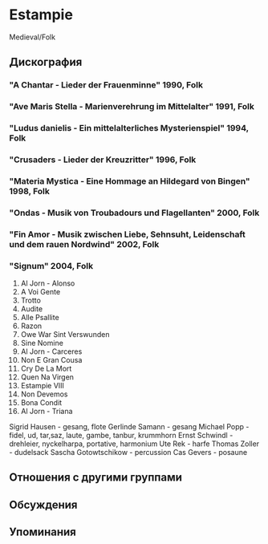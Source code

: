 # Estampie

Medieval/Folk

## Дискография

### "A Chantar - Lieder der Frauenminne" 1990, Folk



### "Ave Maris Stella - Marienverehrung im Mittelalter" 1991, Folk



### "Ludus danielis - Ein mittelalterliches Mysterienspiel" 1994, Folk



### "Crusaders - Lieder der Kreuzritter" 1996, Folk



### "Materia Mystica - Eine Hommage an Hildegard von Bingen" 1998, Folk



### "Ondas - Musik von Troubadours und Flagellanten" 2000, Folk



### "Fin Amor - Musik zwischen Liebe, Sehnsuht, Leidenschaft und dem rauen Nordwind" 2002, Folk



### "Signum" 2004, Folk

01. Al Jorn - Alonso
02. A Voi Gente
03. Trotto
04. Audite
05. Alle Psallite
06. Razon
07. Owe War Sint Verswunden
08. Sine Nomine
09. Al Jorn - Carceres
10. Non E Gran Cousa
11. Cry De La Mort
12. Quen Na Virgen
13. Estampie VIII
14. Non Devemos
15. Bona Condit
16. Al Jorn - Triana

Sigrid Hausen - gesang, flote
Gerlinde Samann - gesang
Michael Popp - fidel, ud, tar,saz, laute, gambe,
tanbur, krummhorn
Ernst Schwindl - drehleier, nyckelharpa,
portative, harmonium
Ute Rek - harfe
Thomas Zoller - dudelsack
Sascha Gotowtschikow - percussion
Cas Gevers - posaune


## Отношения с другими группами


## Обсуждения


## Упоминания

